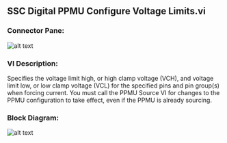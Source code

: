 ## **SSC Digital PPMU Configure Voltage Limits.vi**
### Connector Pane:
![alt text](/Digital/SSC%20Digital/PPMU/SSC%20Digital%20PPMU%20Configure%20Voltage%20Limits.vic.png "SSC Digital PPMU Configure Voltage Limits.vi connector pane")

### VI Description:
Specifies the voltage limit high, or high clamp voltage (VCH), and voltage limit low, or low clamp voltage (VCL) for the specified pins and pin group(s) when forcing current. You must call the PPMU Source VI for changes to the PPMU configuration to take effect, even if the PPMU is already sourcing.

### Block Diagram:
![alt text](/Digital/SSC%20Digital/PPMU/SSC%20Digital%20PPMU%20Configure%20Voltage%20Limits.vid.png "SSC Digital PPMU Configure Voltage Limits.vi block diagram")
